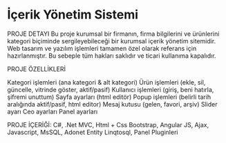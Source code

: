 # İçerik Yönetim Sistemi
PROJE DETAYI Bu proje kurumsal bir firmanın, firma bilgilerini ve ürünlerini kategori biçiminde sergileyebileceği bir kurumsal içerik yönetim sitemidir. Web tasarım ve yazılım işlemleri tamamen özel olarak referans için hazırlanmıştır. Bu sebeple tüm hakları saklıdır ve ticari kullanıma kapalıdır.

PROJE ÖZELLİKLERİ

Kategori işlemleri (ana kategori & alt kategori)
Ürün işlemleri (ekle, sil, güncelle, vitrinde göster, aktif/pasif)
Kullanıcı işlemleri (giriş, beni hatırla, şifremi unuttum)
Sayfa ayarları (html editör)
Popup işlemleri (belirli tarih aralığında aktif/pasif, html editor)
Mesaj kutusu (gelen, favori, arşiv)
Slider ayarı
Ceo ayarları
Panel ayarları

PROJE İÇERİĞİ: C#, .Net MVC, Html + Css Bootstrap, Angular JS, Ajax, Javascript, MsSQL, Adonet Entity Linqtosql, Panel Pluginleri
